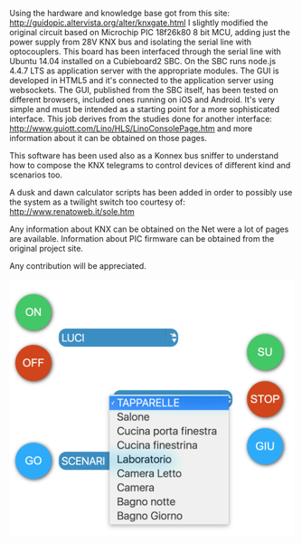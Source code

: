Using the hardware and knowledge base got from this site:
http://guidopic.altervista.org/alter/knxgate.html
I slightly modified the original circuit based on Microchip PIC 18f26k80 8 bit MCU, adding just the power supply from 28V KNX bus and isolating the serial line with optocouplers.
This board has been interfaced through the serial line with Ubuntu 14.04 installed on a Cubieboard2 SBC.
On the SBC runs node.js 4.4.7 LTS as application server with the appropriate modules. The GUI is developed in HTML5 and it's connected to the application server using websockets. The GUI, published from the SBC itself, has been tested on different browsers, included ones running on iOS and Android.
It's very simple and must be intended as a starting point for a more sophisticated interface. This job derives from the studies done for another interface:
http://www.guiott.com/Lino/HLS/LinoConsolePage.htm
and more information about it can be obtained on those pages.

This software has been used also as a Konnex bus sniffer to understand how to compose the KNX telegrams to control devices of different kind and scenarios too.

A dusk and dawn calculator scripts has been added in order to possibly use the system as a twilight switch too
courtesy of: 
http://www.renatoweb.it/sole.htm

Any information about KNX can be obtained on the Net were a lot of pages are available.
Information about PIC firmware can be obtained from the original project site.

Any contribution will be appreciated.


![Alt text](https://github.com/guiott/KNX/blob/master/KNX_GUI_example.png?raw=true "GUI example")